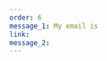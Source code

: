 ```yaml
---
order: 6
message_1: My email is
link: 
message_2:
---
```

<script language="JavaScript" type="text/javascript">function decode(a) {a = atob(a);   return a.replace(/[a-zA-Z]/g, function(c){      return String.fromCharCode((c <= "Z" ? 90 : 122) >= (c = c.charCodeAt(0) + 13) ? c : c - 26);  })  }; document.write("<a href=" + decode("em52eWdiOnR2Z0BiYW5nLnpy") + ">" + decode("dHZnQGJhbmcuenI=") + "</a>" + "<br>");</script>